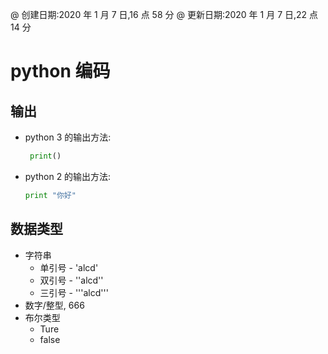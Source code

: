 @ 创建日期:2020 年 1 月 7 日,16 点 58 分
@ 更新日期:2020 年 1 月 7 日,22 点 14 分

# python 编码

## 输出

- python 3 的输出方法:

  ```py
   print()
  ```

- python 2 的输出方法:
  ```py
  print "你好"
  ```

## 数据类型

- 字符串
  - 单引号 - 'alcd'
  - 双引号 - ''alcd''
  - 三引号 - '''alcd'''
- 数字/整型, 666
- 布尔类型
  - Ture
  - false
